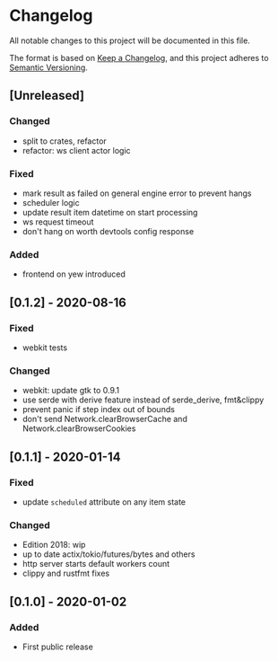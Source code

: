 # Changelog

All notable changes to this project will be documented in this file.

The format is based on [Keep a Changelog](https://keepachangelog.com/en/1.0.0/),
and this project adheres to [Semantic Versioning](https://semver.org/spec/v2.0.0.html).

## [Unreleased]

### Changed
- split to crates, refactor
- refactor: ws client actor logic 

### Fixed
- mark result as failed on general engine error to prevent hangs
- scheduler logic
- update result item datetime on start processing 
- ws request timeout
- don't hang on worth devtools config response 

### Added
- frontend on yew introduced

## [0.1.2] - 2020-08-16

### Fixed
- webkit tests

### Changed
- webkit: update gtk to 0.9.1
- use serde with derive feature instead of serde_derive, fmt&clippy 
- prevent panic if step index out of bounds
- don't send Network.clearBrowserCache and Network.clearBrowserCookies

## [0.1.1] - 2020-01-14

### Fixed
- update `scheduled` attribute on any item state

### Changed
- Edition 2018: wip
- up to date actix/tokio/futures/bytes and others
- http server starts default workers count
- clippy and rustfmt fixes

## [0.1.0] - 2020-01-02

### Added

- First public release
